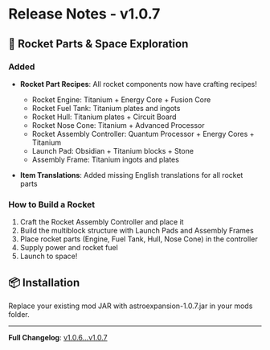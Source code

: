 # Release Notes - v1.0.7

## 🚀 Rocket Parts & Space Exploration

### Added
- **Rocket Part Recipes**: All rocket components now have crafting recipes!
  - Rocket Engine: Titanium + Energy Core + Fusion Core
  - Rocket Fuel Tank: Titanium plates and ingots
  - Rocket Hull: Titanium plates + Circuit Board
  - Rocket Nose Cone: Titanium + Advanced Processor
  - Rocket Assembly Controller: Quantum Processor + Energy Cores + Titanium
  - Launch Pad: Obsidian + Titanium blocks + Stone
  - Assembly Frame: Titanium ingots and plates

- **Item Translations**: Added missing English translations for all rocket parts

### How to Build a Rocket
1. Craft the Rocket Assembly Controller and place it
2. Build the multiblock structure with Launch Pads and Assembly Frames
3. Place rocket parts (Engine, Fuel Tank, Hull, Nose Cone) in the controller
4. Supply power and rocket fuel
5. Launch to space!

## 📦 Installation

Replace your existing mod JAR with astroexpansion-1.0.7.jar in your mods folder.

---

**Full Changelog**: [v1.0.6...v1.0.7](https://github.com/AstroLabs-AI/AstroExpansion/compare/v1.0.6...v1.0.7)